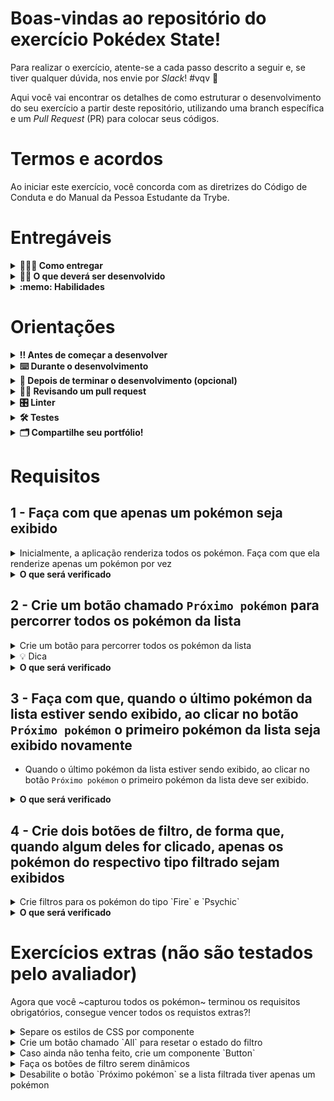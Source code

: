 # Boas-vindas ao repositório do exercício Pokédex State!

Para realizar o exercício, atente-se a cada passo descrito a seguir e, se tiver qualquer dúvida, nos envie por _Slack_! #vqv 🚀

Aqui você vai encontrar os detalhes de como estruturar o desenvolvimento do seu exercício a partir deste repositório, utilizando uma branch específica e um _Pull Request_ (PR) para colocar seus códigos.

# Termos e acordos

Ao iniciar este exercício, você concorda com as diretrizes do Código de Conduta e do Manual da Pessoa Estudante da Trybe.

# Entregáveis

<details>
  <summary><strong>🤷🏽‍♀️ Como entregar</strong></summary><br />

Para entregar o seu exercício você deverá criar um _Pull Request_ neste repositório.

Lembre-se que você pode consultar nosso conteúdo sobre [Git & GitHub](https://app.betrybe.com/course/4d67f5b4-34a6-489f-a205-b6c7dc50fc16/) e nosso [Blog - Git & GitHub](https://blog.betrybe.com/tecnologia/git-e-github/) sempre que precisar!

</details>

<details>
  <summary><strong>👨‍💻 O que deverá ser desenvolvido</strong></summary><br />

Você encontrará nesse repositório uma [pokédex](https://bulbapedia.bulbagarden.net/wiki/Pok%C3%A9dex) que já está funcionando e exibindo uma lista de pokémon usando componentes React.

Sua missão será ~capturar todos os pokémon~ incrementar essa aplicação para que, além de componentes, também seja usado o estado do React, de forma que seja exibido apenas um pokémon por vez e que seja possível filtrar por tipo.

➡ Para percorrer por toda a lista, você deverá criar um botão chamado `Próximo pokémon` e fazer com que, ao clicar nele, um novo pokémon seja exibido.

➡ Além de percorrer a lista, você também deve desenvolver a lógica para filtrar pelo tipo do pokémon.

> 👀 **De olho na dica:** lembre-se que você pode utilizar os componentes já existentes e também criar novos, conforme achar necessário. Você também pode armazenar no estado do componente pai da aplicação o pokemon sobre o qual está iterando no momento e os filtros aplicados sobre a lista.

Depois de desenvolver os requisitos obrigatórios, você encontrará também alguns requisitos extras. Os requisitos extras não são avaliados pelo avaliador automático, mas você deve fazê-los se quiser  ~ganhar todas as insígnias pokémon~ aprender ainda mais sobre estados em React.

Abaixo, um exemplo da aplicação final, considerando inclusive os requisitos extras:

![Pokedex finalizada](images/pokedex.gif)

</details>

<details>
  <summary><strong>:memo: Habilidades</strong></summary><br />

Neste exercício, verificamos se você é capaz de:

- Ler o estado de um componente e usá-lo para alterar o que exibimos no browser;

- Inicializar um componente, dando a ele um estado pré-definido;

- Atualizar o estado de um componente.

- Capturar eventos utilizando a sintaxe do React

</details>


# Orientações

<details>
  <summary><strong>‼️ Antes de começar a desenvolver</strong></summary><br />

1. Clone o repositório

- Use o comando: `git clone git@github.com:tryber/sd-025-b-exercise-pokedex-state`.
- Entre na pasta do repositório que você acabou de clonar:
  - `cd sd-025-b-exercise-pokedex-state`

2. Instale as dependências

- `npm install`.

3. Crie uma branch a partir da branch `main`

- Verifique que você está na branch `main`
  - Exemplo: `git branch`
- Se não estiver, mude para a branch `main`
  - Exemplo: `git checkout main`
- Agora crie uma branch à qual você vai submeter os `commits` do seu exercício
  - Você deve criar uma branch no seguinte formato: `nome-de-usuario-nome-do-exercicio`
  - Exemplo: `git checkout -b joaozinho-sd-025-b-exercise-pokedex-state`

4. Adicione as mudanças ao _stage_ do Git e faça um `commit`

- Verifique que as mudanças ainda não estão no _stage_
  - Exemplo: `git status` (deve aparecer listada a pasta _joaozinho_ em vermelho)
- Adicione o novo arquivo ao _stage_ do Git
  - Exemplo:
    - `git add .` (adicionando todas as mudanças - _que estavam em vermelho_ - ao stage do Git)
    - `git status` (deve aparecer listado o arquivo _joaozinho/README.md_ em verde)
- Faça o `commit` inicial
  - Exemplo:
    - `git commit -m 'iniciando o exercício x'` (fazendo o primeiro commit)
    - `git status` (deve aparecer uma mensagem tipo _nothing to commit_ )

5. Adicione a sua branch com o novo `commit` ao repositório remoto

- Usando o exemplo anterior: `git push -u origin joaozinho-sd-025-b-exercise-pokedex-state`

6. Crie um novo `Pull Request` _(PR)_

- Vá até a página de _Pull Requests_ do [repositório no GitHub](https://github.com/tryber/sd-025-b-exercise-pokedex-state/pulls)
- Clique no botão verde _"New pull request"_
- Clique na caixa de seleção _"Compare"_ e escolha a sua branch **com atenção**
- Coloque um título para a sua _Pull Request_
  - Exemplo: _"Cria tela de busca"_
- Clique no botão verde _"Create pull request"_
- Adicione uma descrição para o _Pull Request_ e clique no botão verde _"Create pull request"_
- **Não se preocupe em preencher mais nada por enquanto!**
- Volte até a [página de _Pull Requests_ do repositório](https://github.com/tryber/sd-025-b-exercise-pokedex-state/pulls) e confira que o seu _Pull Request_ está criado

</details>

<details>
  <summary><strong>⌨️ Durante o desenvolvimento</strong></summary><br />

- Faça `commits` das alterações que você fizer no código regularmente

- Lembre-se de sempre após um (ou alguns) `commits` atualizar o repositório remoto

- Os comandos que você utilizará com mais frequência são:
  1. `git status` _(para verificar o que está em vermelho - fora do stage - e o que está em verde - no stage)_
  2. `git add` _(para adicionar arquivos ao stage do Git)_
  3. `git commit` _(para criar um commit com os arquivos que estão no stage do Git)_
  4. `git push -u origin nome-da-branch` _(para enviar o commit para o repositório remoto na primeira vez que fizer o `push` de uma nova branch)_
  5. `git push` _(para enviar o commit para o repositório remoto após o passo anterior)_

</details>

<details>
  <summary><strong>🤝 Depois de terminar o desenvolvimento (opcional)</strong></summary><br />

Para sinalizar que o seu exercício está pronto para o _"Code Review"_, faça o seguinte:

- Vá até a página **DO SEU** _Pull Request_, adicione a label de _"code-review"_ e marque seus colegas:

  - No menu à direita, clique no _link_ **"Labels"** e escolha a _label_ **code-review**;

  - No menu à direita, clique no _link_ **"Assignees"** e escolha **o seu usuário**;

  - No menu à direita, clique no _link_ **"Reviewers"** e digite `students`, selecione o time `tryber/students-sd-025-b`.

Caso tenha alguma dúvida, [aqui tem um video explicativo](https://vimeo.com/362189205).

</details>

<details>
  <summary><strong>🕵🏿 Revisando um pull request</strong></summary><br />

Use o conteúdo sobre [Code Review](https://app.betrybe.com/course/real-life-engineer/code-review) para te ajudar a revisar os _Pull Requests_.

</details>

<details>
  <summary><strong>🎛 Linter</strong></summary><br />

Para garantir a qualidade do código, vamos utilizar neste exercício os linters `ESLint` e `StyleLint`.
Assim o código estará alinhado com as boas práticas de desenvolvimento, sendo mais legível
e de fácil manutenção! Para rodá-los localmente, execute os comandos abaixo:

```bash
  npm run lint
  npm run lint:styles
```

⚠️ **Pull requests com issues de Linter não serão avaliadas. Atente-se para resolvê-las antes de finalizar o desenvolvimento!** ⚠️

Em caso de dúvidas, confira o material do course sobre [ESLint e Stylelint](https://app.betrybe.com/course/real-life-engineer/eslint).

</details>


<details>
  <summary><strong>🛠 Testes</strong></summary><br />

Para avaliar o exercício utilizaremos [React Testing Library (RTL)](https://testing-library.com/docs/react-testing-library/intro) para execução dos testes.

Na descrição dos requisitos (logo abaixo) será pedido que seja feita a adição de atributos data-testid nos elementos **HTML**. Vamos a um exemplo para deixar evidente essa configuração: se o requisito pedir "crie um botão e adicione o id de teste (ou data-testid) com o valor my-action, você pode escrever:

```html
<button data-testid="my-action"></button>
```

ou

```html
<a data-testid="my-action"></a>
```

Ou seja, o atributo `data-testid="my-action"` servirá para o React Testing Library(RTL) identificar o elemento e, dessa forma, conseguiremos realizar testes focados no comportamento da aplicação.

⚠ **Atenção:** muito cuidado com os nomes especificados nos requisitos! O conteúdo deve ser exatamente igual ao texto descrito no requisito.

Para verificar a solução proposta, você pode executar todos os testes localmente, basta executar:

```bash
npm test
```

💡 **Dica: desativando testes**

Especialmente no início, quando a maioria dos testes está falhando, a saída após executar os testes é extensa. Você pode desabilitar temporariamente um teste utilizando a função `skip` junto à função `it`. Como o nome indica, esta função "pula" um teste. Veja um exemplo:

```js
it.skip("Será validado se o campo de filtro por nome renderiza na tela", () => {
  render(<App />);
  const filterNameInput = screen.getByTestId(/name-filter/i);
  expect(filterNameInput).toBeInTheDocument();
});
```

![Usando comando .skip para pular um teste](images/skip-image.png)

Uma estratégia é pular todos os testes no início e ir implementando um teste de cada vez, removendo dele a função `skip`.

Você também pode rodar apenas um arquivo de teste, por exemplo:

```bash
npm test 
```

Uma outra forma para contornar esse problema é a utilização da função `.only` após o `it`. Com isso, será possível que apenas um requisito rode localmente e seja avaliado.

```js
it.only("Será validado se o campo de filtro por nome renderiza na tela", () => {
  render(<App />);
  const filterNameInput = screen.getByTestId(/name-filter/i);
  expect(filterNameInput).toBeInTheDocument();
});
```

![usando comando .only para rodar apenas um teste](images/only-image.png)

⚠️ **O avaliador automático não necessariamente avalia seu exercício na ordem em que os requisitos aparecem no readme. Isso acontece para deixar o processo de avaliação mais rápido. Então, não se assuste se isso acontecer, ok?**

</details>

<details>
  <summary><strong>🗂 Compartilhe seu portfólio!</strong></summary><br />

Você sabia que o LinkedIn é a principal rede social profissional e compartilhar o seu aprendizado lá é muito importante para quem deseja construir uma carreira de sucesso? Compartilhe esse exercício no seu LinkedIn, marque o perfil da Trybe (@trybe) e mostre para a sua rede toda a sua evolução.

</details>

# Requisitos

## 1 - Faça com que apenas um pokémon seja exibido
<details>
  <summary>Inicialmente, a aplicação renderiza todos os pokémon. Faça com que ela renderize apenas um pokémon por vez</summary><br />

- Faça as alterações necessárias para que somente um pokémon seja exibido, em vez de renderizar toda a lista.

</details>

<details>
  <summary><strong>O que será verificado</strong></summary><br />

- Será verificado se, ao carregar a página, as informações do primeiro pokémon da lista estão sendo exibidas.
- Será verificado se, ao carregar a página, as informações de nenhum outro pokémon são exibidas. 

</details>


## 2 - Crie um botão chamado `Próximo pokémon` para percorrer todos os pokémon da lista
<details>
  <summary>Crie um botão para percorrer todos os pokémon da lista</summary><br />

- Faça um botão chamado `Próximo pokémon` que, ao ser clicado, exibe as informações do próximo pokémon da lista.

</details>

<details>
  <summary>💡 Dica</summary><br />

- Lembre-se de que [atualizações de State podem ser assíncronas ](https://pt-br.reactjs.org/docs/state-and-lifecycle.html#state-updates-may-be-asynchronous).

</details>


<details>
  <summary><strong>O que será verificado</strong></summary><br />

- Será verificado se existe um botão chamado `Próximo pokémon`.
- Será verificado se, ao clicar no botão `Próximo pokémon` as informações do próximo pokémon da lista são exibidas.
- Será verificado se, ao clicar no botão `Próximo pokémon` as informações do pokémon atual deixam de ser exibidas.

</details>


## 3 - Faça com que, quando o último pokémon da lista estiver sendo exibido, ao clicar no botão `Próximo pokémon` o primeiro pokémon da lista seja exibido novamente

- Quando o último pokémon da lista estiver sendo exibido, ao clicar no botão `Próximo pokémon` o primeiro pokémon da lista deve ser exibido.

<details>
  <summary><strong>O que será verificado</strong></summary><br />

- Será verificado se, quando o último pokémon da lista estiver sendo exibido, ao clicar no botão `Próximo pokémon` o primeiro pokémon da lista é exibido novamente.

</details>



## 4 - Crie dois botões de filtro, de forma que, quando algum deles for clicado, apenas os pokémon do respectivo tipo filtrado sejam exibidos
<details>
  <summary>Crie filtros para os pokémon do tipo `Fire` e `Psychic`</summary><br />

- Crie um botão chamado `Fire` que, ao ser clicado, deve fazer com que somente os pokémon do tipo `Fire` sejam exibidos.
- Crie um botão chamado `Psychic` que, ao ser clicado, deve fazer com que somente os pokémon do tipo `Psychic` sejam exibidos.

</details>

<details>
  <summary><strong>O que será verificado</strong></summary><br />

- Será verificado se existe um botão de filtro chamado `Fire`.
- Será verificado se, ao clicar no botão de filtro `Fire`, o primeiro pokémon do tipo `Fire` será exibido imediatamente.  
- Será verificado se, com o filtro `Fire` ativo, somente os pokémon do tipo `Fire` serão exibidos ao clicar no botão `Próximo pokémon`.
- Será verificado se existe um botão de filtro chamado `Psychic`.
- Será verificado se, ao clicar no botão de filtro `Psychic`, o primeiro pokémon do tipo `Psychic` será exibido imediatamente.  
- Será verificado se, com o filtro `Psychic` ativo, somente os pokémon do tipo `Psychic` serão exibidos ao clicar no botão `Próximo pokémon`.
- 
</details>


# Exercícios extras (não são testados pelo avaliador)

Agora que você ~capturou todos os pokémon~ terminou os requisitos obrigatórios, consegue vencer todos os requistos extras?!


<details>
  <summary>Separe os estilos de CSS por componente</summary><br />
  
- Faça um arquivo `.css` para cada componente da sua aplicação.

</details>

<details>
  <summary>Crie um botão chamado `All` para resetar o estado do filtro</summary><br />
  
- Ao clicar no botão "All", a pokédex deve voltar a circular por todos os pokémon.
- Quando a página for carregada, o filtro selecionado inicialmente deve ser o `All`.

</details>


<details>
  <summary>Caso ainda não tenha feito, crie um componente `Button`</summary><br />

- Faça com que todos os botões da aplicação utilizem esse componente.
- 💡Dica: pesquise sobre `this.props.children` no React.

</details>

<details>
  <summary>Faça os botões de filtro serem dinâmicos</summary><br />

- Faça com que um botão de filtragem seja exibido para cada tipo de pokémon disponível nos dados, independentemente de quantos sejam e sem repetição de tipos. Por exemplo: se na sua pokédex existirem  pokémon do tipo Fire, Psychic, Electric e Normal, sua aplicação deve exibir 4 botões de filtro (um para cada tipo) e também o botão "All". 

</details>

<details>
  <summary>Desabilite o botão `Próximo pokémon` se a lista filtrada tiver apenas um pokémon</summary><br />
  
- Se, depois de aplicar um filtro, a lista tiver apenas um pokémon, faça com que o botão `Próximo pokémon` fique desabilitado.

</details>
